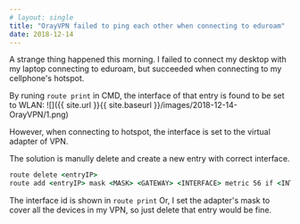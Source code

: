 ```yaml
---
# layout: single
title: "OrayVPN failed to ping each other when connecting to eduroam"
date: 2018-12-14
---
```


A strange thing happened this morning. I failed to connect my desktop with my laptop connecting to eduroam, but succeeded when connecting to my cellphone's hotspot.

By runing `route print` in CMD, the interface of that entry is found to be set to WLAN:
![]({{ site.url }}{{ site.baseurl }}/images/2018-12-14-OrayVPN/1.png)

However, when connecting to hotspot, the interface is set to the virtual adapter of VPN.

The solution is manully delete and create a new entry with correct interface.
```cmd
route delete <entryIP>
route add <entryIP> mask <MASK> <GATEWAY> <INTERFACE> metric 56 if <INTERFACE>
```
The interface id is shown in `route print`
Or, I set the adapter's mask to cover all the devices in my VPN, so just delete that entry would be fine.